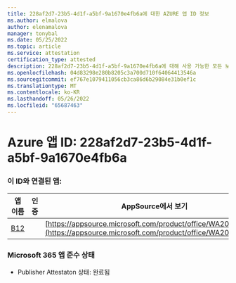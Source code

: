 ```yaml
---
title: 228af2d7-23b5-4d1f-a5bf-9a1670e4fb6a에 대한 AZURE 앱 ID 정보
ms.author: elmalova
author: elenamalova
manager: tonybal
ms.date: 05/25/2022
ms.topic: article
ms.service: attestation
certification_type: attested
description: 228af2d7-23b5-4d1f-a5bf-9a1670e4fb6a에 대해 사용 가능한 모든 보안 및 규정 준수 정보입니다.
ms.openlocfilehash: 04d83298e280b8205c3a700d710f64064413546a
ms.sourcegitcommit: ef767e1079411056cb3ca86d6b29084e31b0ef1c
ms.translationtype: MT
ms.contentlocale: ko-KR
ms.lasthandoff: 05/26/2022
ms.locfileid: "65687463"
---
```

# <a name="azure-app-id-228af2d7-23b5-4d1f-a5bf-9a1670e4fb6a"></a>Azure 앱 ID: 228af2d7-23b5-4d1f-a5bf-9a1670e4fb6a


### <a name="apps-associated-with-this-id"></a>이 ID와 연결된 앱:
| **앱 이름** | **인증** | **AppSource에서 보기** |
|--------------|---------------|-----------------------|
| [B12](../forward/WA200004073.md) |  | [https://appsource.microsoft.com/product/office/WA200004073](https://appsource.microsoft.com/product/office/WA200004073) |

### <a name="microsoft-365-app-compliance-status"></a>Microsoft 365 앱 준수 상태
- Publisher Attestaton 상태: 완료됨
